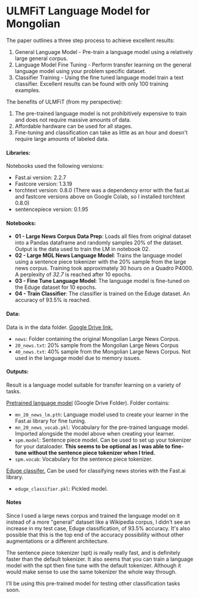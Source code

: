 # ULMFiT Language Model for Mongolian

The paper outlines a three step process to achieve excellent results:
1. General Language Model - Pre-train a language model using a relatively large general corpus.
2. Language Model Fine Tuning - Perform transfer learning on the general language model using your problem specific dataset.
3. Classifier Training - Using the fine tuned language model train a text classifier. Excellent results can be found with only 100 training examples.

The benefits of ULMFiT (from my perspective):
1. The pre-trained language model is not prohibitively expensive to train and does not require massive amounts of data.
2. Affordable hardware can be used for all stages. 
3. Fine-tuning and classification can take as little as an hour and doesn't require large amounts of labeled data.

#### Libraries:
Notebooks used the following versions:
- Fast.ai version: 2.2.7
- Fastcore version: 1.3.19
- torchtext version: 0.8.0 (There was a dependency error with the fast.ai and fastcore versions above on Google Colab, so I installed torchtext 0.8.0)
- sentencepiece version: 0.1.95

#### Notebooks:
- **01 - Large News Corpus Data Prep**: Loads all files from original dataset into a Pandas dataframe and randomly samples 20% of the dataset. Output is the data used to train the LM in notebook 02.
- **02 - Large MGL News Language Model**: Trains the language model using a sentence piece tokenizer with the 20% sample from the large news corpus. Training took approximately 30 hours on a Quadro P4000. A perplexity of *32.7* is reached after 10 epochs. 
- **03 - Fine Tune Language Model**: The language model is fine-tuned on the Eduge dataset for 10 epochs.
- **04 - Train Classifier**: The classifier is trained on the Eduge dataset. An accuracy of 93.5% is reached. 

#### Data:
Data is in the data folder. [Google Drive link.](https://drive.google.com/drive/folders/1iG_qAJHJcB6V9wFJDGO00BuMvrW942lZ?usp=sharing)
- `news`: Folder containing the original Mongolian Large News Corpus.
- `20_news.txt`: 20% sample from the Mongolian Large News Corpus
- `40_news.txt`: 40% sample from the Mongolian Large News Corpus. Not used in the language model due to memory issues.

#### Outputs:
Result is a language model suitable for transfer learning on a variety of tasks. 

[Pretrained language model](https://drive.google.com/drive/folders/1uXqhw6gLCyewZ1L7WMLO3pkgL--xd8yx?usp=sharing) (Google Drive Folder). Folder contains:
- `mn_20_news_lm.pth`: Language model used to create your learner in the Fast.ai library for fine tuning.
- `mn_20_news_vocab.pkl`: Vocabulary for the pre-trained language model. Imported alongside the model above when creating your learner.
- `spm.model`: Sentence piece model. Can be used to set up your tokenizer for your dataloader. **This seems to be optional as I was able to fine-tune without the sentence piece tokenizer when I tried.**
- `spm.vocab`: Vocabulary for the sentence piece tokenizer.

[Eduge classifer.](https://drive.google.com/file/d/1-0AovxFFmpvVT1LTw_j5awPQTgAtF6k4/view?usp=sharing) Can be used for classifying news stories with the Fast.ai library. 
- `eduge_classifier.pkl`: Pickled model. 

#### Notes
Since I used a large news corpus and trained the language model on it instead of a more "general" dataset like a Wikipedia corpus, I didn't see an increase in my test case, Eduge classification, of 93.5% accuracy. It's also possible that this is the top end of the accuracy possibility without other augmentations or a different architecture.

The sentence piece tokenizer (spt) is really really fast, and is definitely faster than the default tokenizer. It also seems that you can train a language model with the spt then fine tune with the default tokenizer. Although it would make sense to use the same tokenizer the whole way through. 

I'll be using this pre-trained model for testing other classification tasks soon.
